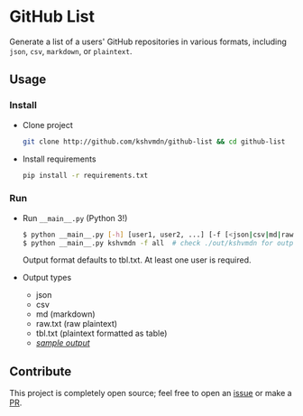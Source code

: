 # GitHub List
Generate a list of a users' GitHub repositories in various formats, including `json`, `csv`, `markdown`, or `plaintext`.

## Usage
### Install

+ Clone project

    ```sh
    git clone http://github.com/kshvmdn/github-list && cd github-list
    ```

+ Install requirements

    ```sh
    pip install -r requirements.txt
    ```

### Run

+ Run `__main__.py` (Python 3!)

    ```sh
    $ python __main__.py [-h] [user1, user2, ...] [-f [<json|csv|md|raw.txt|tbl.txt|all>, ...]]
    $ python __main__.py kshvmdn -f all  # check ./out/kshvmdn for output
    ```

    Output format defaults to tbl.txt. At least one user is required.

+ Output types

    + json
    + csv
    + md (markdown)
    + raw.txt (raw plaintext)
    + tbl.txt (plaintext formatted as table)
    + [_sample output_](https://github.com/kshvmdn/github-list/tree/master/out/)

## Contribute
This project is completely open source; feel free to open an [issue](https://github.com/kshvmdn/github-list/issues) or make a [PR](https://github.com/kshvmdn/github-list/pulls).
